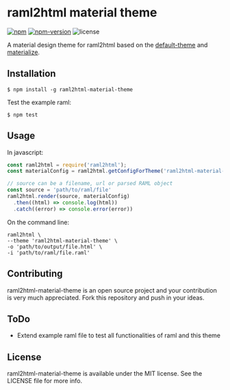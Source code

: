 # raml2html material theme

[![npm](https://img.shields.io/npm/dt/raml2html-material-theme.svg?style=flat-square)](https://www.npmjs.com/package/raml2html-material-theme)
[![npm-version](https://img.shields.io/npm/v/raml2html-material-theme.svg?style=flat-square)](https://www.npmjs.com/package/raml2html-material-theme)
![license](https://img.shields.io/github/license/KorbinianKuhn/raml2html-material-theme.svg?style=flat-square)

A material design theme for raml2html based on the [default-theme](https://github.com/raml2html/default-theme) and [materialize](https://github.com/Dogfalo/materialize).

## Installation

```
$ npm install -g raml2html-material-theme
```

Test the example raml:

```
$ npm test
```

## Usage

In javascript:

``` javascript
const raml2html = require('raml2html');
const materialConfig = raml2html.getConfigForTheme('raml2html-material-theme');

// source can be a filename, url or parsed RAML object
const source = 'path/to/raml/file'
raml2html.render(source, materialConfig)
  .then((html) => console.log(html))
  .catch((error) => console.error(error))
```

On the command line:

```
raml2html \
--theme 'raml2html-material-theme' \
-o 'path/to/output/file.html' \
-i 'path/to/raml/file.raml'
```

## Contributing

raml2html-material-theme is an open source project and your contribution is very much appreciated. Fork this repository and push in your ideas.

## ToDo

- Extend example raml file to test all functionalities of raml and this theme

## License

raml2html-material-theme is available under the MIT license. See the LICENSE file for more info.
